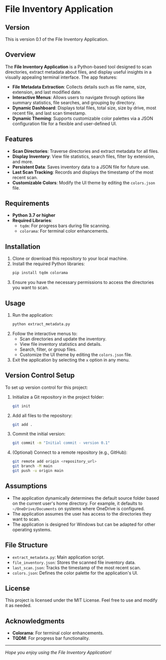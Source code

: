 # File Inventory Application

## Version
This is version 0.1 of the File Inventory Application.

## Overview
The **File Inventory Application** is a Python-based tool designed to scan directories, extract metadata about files, and display useful insights in a visually appealing terminal interface. The app features:

- **File Metadata Extraction**: Collects details such as file name, size, extension, and last modified date.
- **Interactive Menus**: Allows users to navigate through options like summary statistics, file searches, and grouping by directory.
- **Dynamic Dashboard**: Displays total files, total size, size by drive, most recent file, and last scan timestamp.
- **Dynamic Theming**: Supports customizable color palettes via a JSON configuration file for a flexible and user-defined UI.

## Features
- **Scan Directories**: Traverse directories and extract metadata for all files.
- **Display Inventory**: View file statistics, search files, filter by extension, and more.
- **Persistent Data**: Saves inventory data to a JSON file for future use.
- **Last Scan Tracking**: Records and displays the timestamp of the most recent scan.
- **Customizable Colors**: Modify the UI theme by editing the `colors.json` file.

## Requirements
- **Python 3.7 or higher**
- **Required Libraries**:
  - `tqdm`: For progress bars during file scanning.
  - `colorama`: For terminal color enhancements.

## Installation
1. Clone or download this repository to your local machine.
2. Install the required Python libraries:
   ```bash
   pip install tqdm colorama
   ```
3. Ensure you have the necessary permissions to access the directories you want to scan.

## Usage
1. Run the application:
   ```bash
   python extract_metadata.py
   ```
2. Follow the interactive menus to:
   - Scan directories and update the inventory.
   - View file inventory statistics and details.
   - Search, filter, or group files.
   - Customize the UI theme by editing the `colors.json` file.
3. Exit the application by selecting the `x` option in any menu.

## Version Control Setup
To set up version control for this project:
1. Initialize a Git repository in the project folder:
   ```bash
   git init
   ```
2. Add all files to the repository:
   ```bash
   git add .
   ```
3. Commit the initial version:
   ```bash
   git commit -m "Initial commit - version 0.1"
   ```
4. (Optional) Connect to a remote repository (e.g., GitHub):
   ```bash
   git remote add origin <repository_url>
   git branch -M main
   git push -u origin main
   ```

## Assumptions
- The application dynamically determines the default source folder based on the current user's home directory. For example, it defaults to `~/OneDrive/Documents` on systems where OneDrive is configured.
- The application assumes the user has access to the directories they want to scan.
- The application is designed for Windows but can be adapted for other operating systems.

## File Structure
- `extract_metadata.py`: Main application script.
- `file_inventory.json`: Stores the scanned file inventory data.
- `last_scan.json`: Tracks the timestamp of the most recent scan.
- `colors.json`: Defines the color palette for the application's UI.

## License
This project is licensed under the MIT License. Feel free to use and modify it as needed.

## Acknowledgments
- **Colorama**: For terminal color enhancements.
- **TQDM**: For progress bar functionality.

---

*Hope you enjoy using the File Inventory Application!*